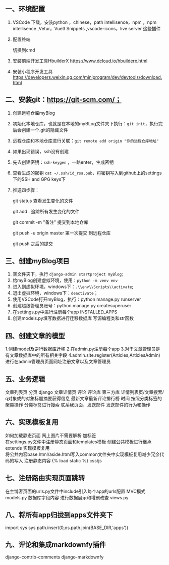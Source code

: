 ## 一、环境配置
1. VSCode  下载，安装python ，chinese，path intellisence，npm ，npm intellisence   ,Vetur，Vue3 Snippets ,vscode-icons，live server 这些插件

2. 配置终端

   切换到cmd

3. 安装前端开发工具HbuilderX   https://www.dcloud.io/hbuilderx.html

4. 安装小程序开发工具   https://developers.weixin.qq.com/miniprogram/dev/devtools/download.html


## 二、安装git：https://git-scm.com/；

1. 创建远程仓库myBlog

2. 初始化本地仓库，也就是在本地的myBLog文件夹下执行：`git init`，执行完后会创建一个.git的隐藏文件

3. 远程仓库和本地仓库进行关联：`git remote add origin "你的远程仓库地址"`

4. 如果出现错误，ssh没有创建

5. 先去创建密钥：`ssh-keygen` ，一路enter，生成密钥

6. 查看生成的密钥   `cat ~/.ssh/id_rsa.pub`，将密钥写入到github上的settings下的SSH and GPG keys下

7. 推送四步骤：

   git status           查看发生变化的文件

   git add .             追踪所有发生变化的文件

   git commit -m "备注"    提交到本地仓库

   git push -u origin master  第一次提交  到远程仓库

   git push  之后的提交

   

## 三、创建myBlog项目

1. 空文件夹下，执行 `django-admin startproject myBlog`;
2. 给myBlog创建虚拟环境，使用：`python -m venv env`
3. 进入到虚拟环境，windows下：`.\\env\\Scripts\\activate`;
4. 退出虚拟环境，windows下：`deactivate`；
5. 使用VSCode打开myBlog，执行：python manage.py runserver
6. 创建超级管理员账号：python manage.py createsuperuser
7. 在settings.py中进行注册每个app  INSTALLED_APPS  
8. 创建models.py填写数据进行迁移数据库 写源编程类和str函数

## 四、创建文章的模型

1.创建model及逆行数据库迁移
2.在admin.py注册每个app
3.对于文章管理员是有文章数据库中的所有相关字段
4.admin.site.register(Articles,ArticlesAdmin) 进行在admin管理员页面网址注册文章以及文章管理员 

## 五、业务逻辑

文章列表页 分页          django
文章详情页  评论         评论库 第三方库
详情列表页/文章搜索/     q对象或的对象标题摘要获得信息
最新文章最新评论排行榜    时间
按照分类标签的聚类操作    分类标签进行搜索
联系我页面，发送邮件      发送邮件的行为和操作

##  六、实现模板复用

如何加载静态页面  网上图片不需要解析  加标签  
在settings.py文件中注册静态页面和templates模板 
创建公共模板进行继承extends 实现模板复用  
将公共内容base.html/aside.html写入common文件夹中实现模板复用减少冗余代码的写入
注册静态内容 {% load static %}  css/js

## 七、注册路由实现页面跳转

在主博客页面的urls.py文件中include引入每个app的urls配置
MVC模式  models.py 数据库字段内容 进行数据展示和增删改查 views.py  

## 八、将所有app归拢到apps文件夹下
import sys
sys.path.insert(0,os.path.join(BASE_DIR,'apps'))


## 九、评论和集成markdownfy插件
django-contrib-comments
django-markdownfy    









